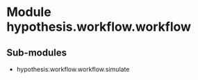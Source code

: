 Module hypothesis.workflow.workflow
===================================

Sub-modules
-----------
* hypothesis.workflow.workflow.simulate
